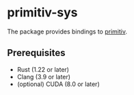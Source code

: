 primitiv-sys
=============

The package provides bindings to [primitiv](https://github.com/primitiv/primitiv).

Prerequisites
-------------

* Rust (1.22 or later)
* Clang (3.9 or later)
* (optional) CUDA (8.0 or later)

